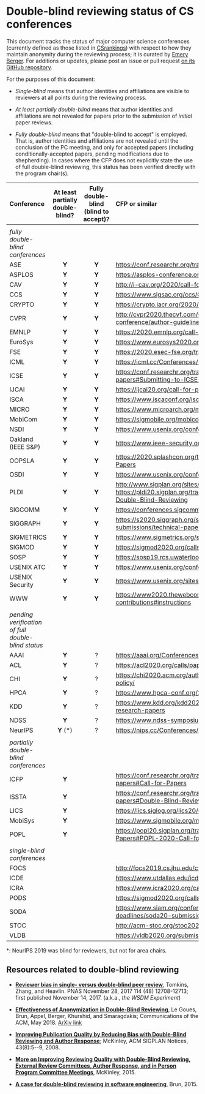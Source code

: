 # Double-blind reviewing status of CS conferences

This document tracks the status of major computer science conferences
(currently defined as those listed in [CSrankings](http://csrankings.org)) with
respect to how they maintain anonymity during the reviewing process;
it is curated by [Emery Berger](https://emeryberger.com). For additions or updates,
please post an issue or pull request [on its GitHub repository](https://github.com/double-blind-reviewing/double-blind-reviewing.github.io).

For the purposes of this document:

* _Single-blind_ means that author identities and affiliations are visible
to reviewers at all points during the reviewing process.

* _At least partially double-blind_ means that author identities and
affiliations are not revealed for papers prior to the submission of
_initial_ paper reviews.

* _Fully double-blind_ means that "double-blind to accept" is
employed.  That is, author identities and affiliations are not
revealed until the conclusion of the PC meeting, and only for accepted
papers (including conditionally-accepted papers, pending modifications
due to shepherding). In cases where the CFP does not explicitly state
the use of full double-blind reviewing, this status has been verified directly
with the program chair(s).

| Conference | At least partially double-blind? | Fully double-blind (blind to accept)? | CFP or similar |
| :--        | :--:      | :--:    | :--           |
|            |           |         |               |
| _fully double-blind conferences_ |
| ASE        | **Y**     | **Y** | https://conf.researchr.org/track/ase-2020/ase-2020-papers |
| ASPLOS     | **Y**     | **Y** | https://asplos-conference.org/submissions/ |
| CAV        | **Y**     | **Y** | http://i-cav.org/2020/call-for-papers/ |
| CCS        | **Y**     | **Y** | https://www.sigsac.org/ccs/CCS2020/call-for-papers.html |
| CRYPTO     | **Y**     | **Y** | https://crypto.iacr.org/2020/callforpapers.html |
| CVPR       | **Y**     | **Y** | http://cvpr2020.thecvf.com/submission/main-conference/author-guidelines#call-for-papers |
| EMNLP      | **Y**     | **Y** | https://2020.emnlp.org/call-for-papers |
| EuroSys    | **Y**     | **Y** | https://www.eurosys2020.org/call-for-papers/ |
| FSE        | **Y**     | **Y** | https://2020.esec-fse.org/track/fse-2020-papers |
| ICML       | **Y**     | **Y** | https://icml.cc/Conferences/2020/CallForPapers |
| ICSE       | **Y**     | **Y** | https://conf.researchr.org/track/icse-2020/icse-2020-papers#Submitting-to-ICSE-Q-A |
| IJCAI      | **Y**     | **Y** | https://ijcai20.org/call-for-papers.html |
| ISCA       | **Y**     | **Y** | https://www.iscaconf.org/isca2020/submit/guidelines.html |
| MICRO      | **Y**     | **Y** | https://www.microarch.org/micro52/submit/guidelines.html |
| MobiCom    | **Y**     | **Y** | https://sigmobile.org/mobicom/2020/ |
| NSDI       | **Y**     | **Y** | https://www.usenix.org/conference/nsdi20/call-for-papers |
| Oakland (IEEE S&P)     | **Y** | **Y** | https://www.ieee-security.org/TC/SP2020/cfpapers.html |
| OOPSLA     | **Y**     | **Y** | https://2020.splashcon.org/track/splash-2020-oopsla#Call-for-Papers |
| OSDI       | **Y**     | **Y** | https://www.usenix.org/conference/osdi20/call-for-papers |
| PLDI       | **Y**     | **Y** | http://www.sigplan.org/sites/default/files/PracticesofPLDI.pdf, https://pldi20.sigplan.org/track/pldi-2020-papers#FAQ-on-Double-Blind-Reviewing |
| SIGCOMM    | **Y**     | **Y** | https://conferences.sigcomm.org/sigcomm/2020/submission.html |
| SIGGRAPH   | **Y**     | **Y** | https://s2020.siggraph.org/submissions/technical-papers-submissions/technical-papers-submissions-faq/ |
| SIGMETRICS | **Y**     | **Y** | https://www.sigmetrics.org/sigmetrics2020/call_for_papers.html |
| SIGMOD     | **Y**     | **Y** | https://sigmod2020.org/calls_papers_sigmod_research.shtml |
| SOSP       | **Y**     | **Y** | https://sosp19.rcs.uwaterloo.ca/cfp.html |
| USENIX ATC | **Y**     | **Y** | https://www.usenix.org/conference/atc20/call-for-papers |
| USENIX Security | **Y** | **Y**  | https://www.usenix.org/sites/default/files/sec20_cfp_101519.pdf |
| WWW        | **Y**     | **Y** | https://www2020.thewebconf.org/call-for-contributions#instructions |
|            |           |       |                                                         |
| _pending verification of full double-blind status_ | | | |
| AAAI       | **Y**     |   ?   | https://aaai.org/Conferences/AAAI-20/aaai20call/ |
| ACL        | **Y**     |   ?   | https://acl2020.org/calls/papers/ |
| CHI        | **Y**     |   ?   | https://chi2020.acm.org/authors/papers/chi-anonymisation-policy/ |
| HPCA       | **Y**     |   ?   | https://www.hpca-conf.org/2020/calls/ |
| KDD        | **Y**     |   ?   | https://www.kdd.org/kdd2020/calls/view/kdd-2020-call-for-research-papers |
| NDSS       | **Y**     |   ?   | https://www.ndss-symposium.org/ndss2020/call-for-papers/ |
| NeurIPS    | **Y** (*) |   ?   | https://nips.cc/Conferences/2019/CallForPapers |
|            |           |       |                                                         |
| _partially double-blind conferences_ | | | |
| ICFP       | **Y**     |       | https://conf.researchr.org/track/icfp-2020/icfp-2020-papers#Call-for-Papers |
| ISSTA      | **Y**     |       | https://conf.researchr.org/track/issta-2020/issta-2020-papers#Double-Blind-Reviewing |
| LICS       | **Y**     |       | https://lics.siglog.org/lics20/cfp.php |
| MobiSys    | **Y**     |       | https://www.sigmobile.org/mobisys/2020/cfp/ |
| POPL       | **Y**     |       | https://popl20.sigplan.org/track/POPL-2020-Research-Papers#POPL-2020-Call-for-Papers |
|            |           |       |                                                         |
| _single-blind conferences_ | | | |
| FOCS       |           |       | http://focs2019.cs.jhu.edu/cfp/ |
| ICDE       |           |       | https://www.utdallas.edu/icde/call.html |
| ICRA       |           |       | https://www.icra2020.org/call-for-papers |
| PODS       |           |       | https://sigmod2020.org/calls_papers_pods_research.shtml |
| SODA       |           |       | https://www.siam.org/conferences/cm/submissions-and-deadlines/soda20-submissions-deadlines |
| STOC       |           |       | http://acm-stoc.org/stoc2020/STOC-2020-cfp.pdf |
| VLDB       |           |       | https://vldb2020.org/submission-guidelines.html |

*: NeurIPS 2019 was blind for reviewers, but not for area chairs.

## Resources related to double-blind reviewing

* [**Reviewer bias in single- versus double-blind peer review**](https://www.pnas.org/content/114/48/12708), Tomkins, Zhang, and Heavlin. PNAS November 28, 2017 114 (48) 12708-12713; first published November 14, 2017. (a.k.a., _the WSDM Experiment_)

* [**Effectiveness of Anonymization in Double-Blind Reviewing**](https://dl.acm.org/doi/10.1145/3208157), Le Goues, Brun, Appel, Berger, Khurshid, and Smaragdakis; Communications of the ACM, May 2018. [ArXiv link](https://arxiv.org/abs/1709.01609)

* [**Improving Publication Quality by Reducing Bias with Double-Blind Reviewing and Author Response**](http://www.cs.utexas.edu/users/mckinley/papers/blind-2008.pdf); McKinley, ACM SIGPLAN Notices, 43(8):5--9, 2008.

* [**More on Improving Reviewing Quality with Double-Blind Reviewing, External Review Committees, Author Response, and in Person Program Committee Meetings**](http://www.cs.utexas.edu/users/mckinley/notes/blind.html), McKinley, 2015.

* [**A case for double-blind reviewing in software engineering**](https://people.cs.umass.edu/~brun/doubleblind.html), Brun, 2015.
